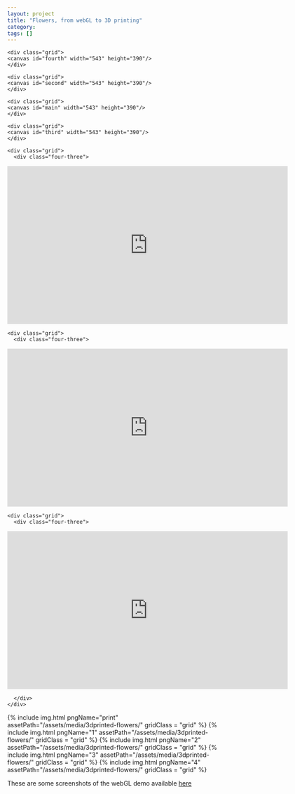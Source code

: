 ```yaml
---
layout: project
title: "Flowers, from webGL to 3D printing"
category: 
tags: []
---
```

<div class="content-container">
<div class="index-content">
<div class="grid-gutter"></div><div class="grid-sizer"></div>

    <div class="grid">
    <canvas id="fourth" width="543" height="390"/>
    </div>

    <div class="grid">
    <canvas id="second" width="543" height="390"/>
    </div>

    <div class="grid">
    <canvas id="main" width="543" height="390"/>
    </div>

    <div class="grid">
    <canvas id="third" width="543" height="390"/>
    </div>

    <div class="grid">
      <div class="four-three">
<iframe width="640" height="360" src="https://www.youtube.com/embed/O86vjf7FDpA?rel=0&autoplay=1&loop=1;showinfo=0" frameborder="0" allowfullscreen></iframe>
      </div>
    </div>

    <div class="grid">
      <div class="four-three">
<iframe width="640" height="360" src="https://www.youtube.com/embed/1B9BDeb0X30?rel=0&autoplay=1&loop=1;showinfo=0" frameborder="0" allowfullscreen></iframe>
      </div>
    </div>

    <div class="grid">
      <div class="four-three">

<iframe width="640" height="360" src="https://www.youtube.com/embed/QoIx8TX2LGA?rel=0&autoplay=1&loop=1;showinfo=0" frameborder="0" allowfullscreen></iframe>

      </div>
    </div>








  {% include img.html pngName="print" assetPath="/assets/media/3dprinted-flowers/" gridClass = "grid" %}
  {% include img.html pngName="1" assetPath="/assets/media/3dprinted-flowers/" gridClass = "grid" %}
  {% include img.html pngName="2" assetPath="/assets/media/3dprinted-flowers/" gridClass = "grid" %}
  {% include img.html pngName="3" assetPath="/assets/media/3dprinted-flowers/" gridClass = "grid" %}
  {% include img.html pngName="4" assetPath="/assets/media/3dprinted-flowers/" gridClass = "grid" %}

  <div class = "grid l3">
  These are some screenshots of the webGL demo available <a href='/demo/3dprinted-flowers/'>here</a>
  </div>

</div>
</div>
<script src="/assets/media/3dprinted-flowers/core.js" type="text/javascript"></script>


